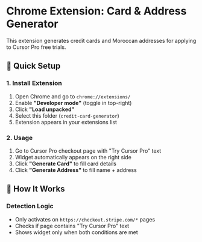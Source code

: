 # Chrome Extension: Card & Address Generator

This extension generates credit cards and Moroccan addresses for applying to Cursor Pro free trials.

## 🚀 Quick Setup

### 1. Install Extension

1. Open Chrome and go to `chrome://extensions/`
2. Enable **"Developer mode"** (toggle in top-right)
3. Click **"Load unpacked"**
4. Select this folder (`credit-card-generator`)
5. Extension appears in your extensions list

### 2. Usage

1. Go to Cursor Pro checkout page with "Try Cursor Pro" text
2. Widget automatically appears on the right side
3. Click **"Generate Card"** to fill card details
4. Click **"Generate Address"** to fill name + address

## 🔧 How It Works

### Detection Logic

- Only activates on `https://checkout.stripe.com/*` pages
- Checks if page contains "Try Cursor Pro" text
- Shows widget only when both conditions are met
